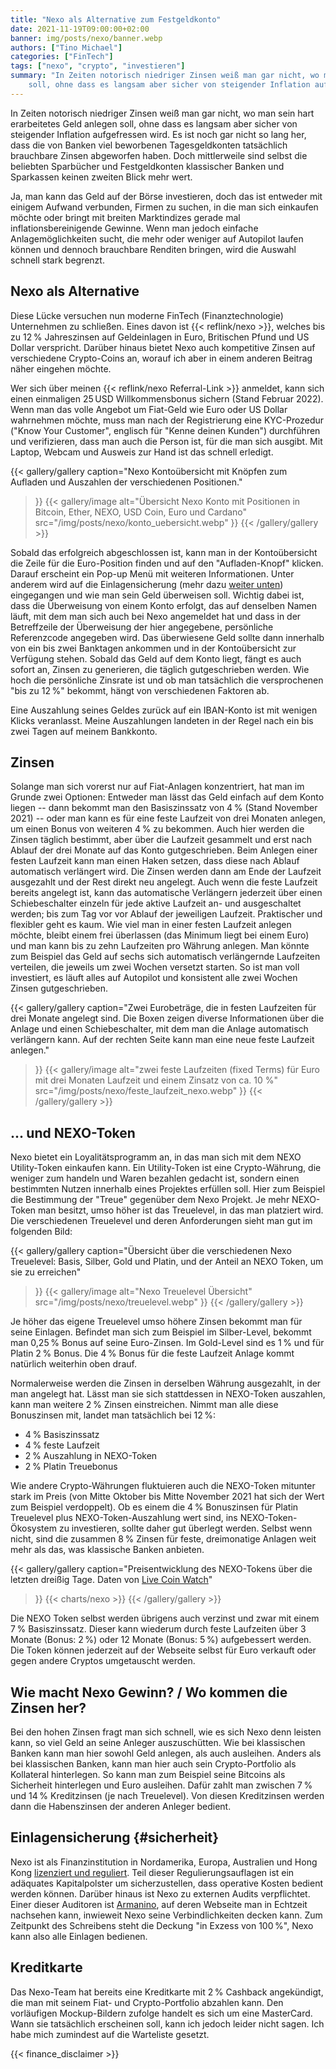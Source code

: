 ```yaml
---
title: "Nexo als Alternative zum Festgeldkonto"
date: 2021-11-19T09:00:00+02:00
banner: img/posts/nexo/banner.webp
authors: ["Tino Michael"]
categories: ["FinTech"]
tags: ["nexo", "crypto", "investieren"]
summary: "In Zeiten notorisch niedriger Zinsen weiß man gar nicht, wo man sein hart erarbeitetes Geld anlegen
    soll, ohne dass es langsam aber sicher von steigender Inflation aufgefressen wird. Diese Lücke versuchen nun moderne FinTech Unternehmen zu schließen. Eines davon ist Nexo, welches bis zu 12&#8239;% Jahreszinsen verspricht."
---
```


In Zeiten notorisch niedriger Zinsen weiß man gar nicht, wo man sein hart erarbeitetes Geld anlegen
soll, ohne dass es langsam aber sicher von steigender Inflation aufgefressen wird.
Es ist noch gar nicht so lang her, dass die von Banken viel beworbenen Tagesgeldkonten tatsächlich
brauchbare Zinsen abgeworfen haben. Doch mittlerweile sind selbst die beliebten Sparbücher und
Festgeldkonten klassischer Banken und Sparkassen keinen zweiten Blick mehr wert.

Ja, man kann das Geld auf der Börse investieren, doch das ist entweder mit einigem Aufwand verbunden,
Firmen zu suchen, in die man sich einkaufen möchte oder bringt mit breiten Marktindizes gerade mal
inflationsbereinigende Gewinne.
Wenn man jedoch einfache Anlagemöglichkeiten sucht, die mehr oder weniger auf Autopilot laufen
können und dennoch brauchbare Renditen bringen, wird die Auswahl schnell stark begrenzt.

## Nexo als Alternative

Diese Lücke versuchen nun moderne FinTech (Finanztechnologie) Unternehmen zu schließen.
Eines davon ist {{< reflink/nexo >}}, welches bis zu 12&#8239;% Jahreszinsen auf Geldeinlagen in
Euro, Britischen Pfund und US Dollar verspricht.
Darüber hinaus bietet Nexo auch kompetitive Zinsen auf verschiedene Crypto-Coins an, worauf ich
aber in einem anderen Beitrag näher eingehen möchte.

Wer sich über meinen {{< reflink/nexo Referral-Link >}} anmeldet, kann sich einen einmaligen
25&#8239;USD Willkommensbonus sichern (Stand Februar 2022).
Wenn man das volle Angebot um Fiat-Geld wie Euro oder US Dollar wahrnehmen möchte, muss man nach
der Registrierung eine KYC-Prozedur  ("Know Your Customer", englisch für "Kenne deinen Kunden")
durchführen und verifizieren, dass man auch die Person ist, für die man sich ausgibt.
Mit Laptop, Webcam und Ausweis zur Hand ist das schnell erledigt.

{{< gallery/gallery
    caption="Nexo Kontoübersicht mit Knöpfen zum Aufladen und Auszahlen der verschiedenen Positionen."
>}}
{{< gallery/image
    alt="Übersicht Nexo Konto mit Positionen in Bitcoin, Ether, NEXO, USD Coin, Euro und Cardano"
    src="/img/posts/nexo/konto_uebersicht.webp"
>}}
{{< /gallery/gallery >}}

Sobald das erfolgreich abgeschlossen ist, kann man in der Kontoübersicht die Zeile für die
Euro-Position finden und auf den "Aufladen-Knopf" klicken.
Darauf erscheint ein Pop-up Menü mit weiteren Informationen.
Unter anderem wird auf die Einlagensicherung (mehr dazu [weiter unten](#sicherheit))
eingegangen und wie man sein Geld überweisen soll.
Wichtig dabei ist, dass die Überweisung von einem Konto erfolgt, das auf denselben Namen läuft,
mit dem man sich auch bei Nexo angemeldet hat und dass in der Betreffzeile der Überweisung der hier
angegebene, persönliche Referenzcode angegeben wird.
Das überwiesene Geld sollte dann innerhalb von ein bis zwei Banktagen ankommen und in der Kontoübersicht
zur Verfügung stehen.
Sobald das Geld auf dem Konto liegt, fängt es auch sofort an, Zinsen zu generieren, die täglich
gutgeschrieben werden.
Wie hoch die persönliche Zinsrate ist und ob man tatsächlich die versprochenen "bis zu 12&#8239;%"
bekommt, hängt von verschiedenen Faktoren ab.

Eine Auszahlung seines Geldes zurück auf ein IBAN-Konto ist mit wenigen Klicks veranlasst.
Meine Auszahlungen landeten in der Regel nach ein bis zwei Tagen auf meinem Bankkonto.

## Zinsen

Solange man sich vorerst nur auf Fiat-Anlagen konzentriert, hat man im Grunde zwei Optionen:
Entweder man lässt das Geld einfach auf dem Konto liegen
-- dann bekommt man den Basiszinssatz von 4&#8239;% (Stand November 2021) --
oder man kann es für eine feste Laufzeit von drei Monaten anlegen, um einen Bonus von weiteren
4&#8239;% zu bekommen.
Auch hier werden die Zinsen täglich bestimmt, aber über die Laufzeit gesammelt und erst nach Ablauf
der drei Monate auf das Konto gutgeschrieben.
Beim Anlegen einer festen Laufzeit kann man einen Haken setzen, dass diese nach Ablauf automatisch
verlängert wird.
Die Zinsen werden dann am Ende der Laufzeit ausgezahlt und der Rest direkt neu angelegt.
Auch wenn die feste Laufzeit bereits angelegt ist, kann das automatische Verlängern jederzeit über
einen Schiebeschalter einzeln für jede aktive Laufzeit an- und ausgeschaltet werden;
bis zum Tag vor vor Ablauf der jeweiligen Laufzeit.
Praktischer und flexibler geht es kaum.
Wie viel man in einer festen Laufzeit anlegen möchte, bleibt einem frei überlassen (das Minimum
liegt bei einem Euro) und man kann bis zu zehn Laufzeiten pro Währung anlegen.
Man könnte zum Beispiel das Geld auf sechs sich automatisch verlängernde Laufzeiten verteilen,
die jeweils um zwei Wochen versetzt starten.
So ist man voll investiert, es läuft alles auf Autopilot und konsistent alle zwei Wochen Zinsen gutgeschrieben.

{{< gallery/gallery
    caption="Zwei Eurobeträge, die in festen Laufzeiten für drei Monate angelegt sind. Die Boxen zeigen diverse Informationen über die Anlage und einen Schiebeschalter, mit dem man die Anlage automatisch verlängern kann. Auf der rechten Seite kann man eine neue feste Laufzeit anlegen."
>}}
{{< gallery/image
    alt="zwei feste Laufzeiten (fixed Terms) für Euro mit drei Monaten Laufzeit und einem Zinsatz von ca. 10 %"
    src="/img/posts/nexo/feste_laufzeit_nexo.webp"
>}}
{{< /gallery/gallery >}}

## ... und NEXO-Token

Nexo bietet ein Loyalitätsprogramm an, in das man sich mit dem NEXO Utility-Token einkaufen kann.
Ein Utility-Token ist eine Crypto-Währung, die weniger zum handeln und Waren bezahlen gedacht ist,
sondern einen bestimmten Nutzen innerhalb eines Projektes erfüllen soll.
Hier zum Beispiel die Bestimmung der "Treue" gegenüber dem Nexo Projekt.
Je mehr NEXO-Token man besitzt, umso höher ist das Treuelevel, in das man platziert wird.
Die verschiedenen Treuelevel und deren Anforderungen sieht man gut im folgenden Bild:

{{< gallery/gallery
    caption="Übersicht über die verschiedenen Nexo Treuelevel: Basis, Silber, Gold und Platin, und der Anteil an NEXO Token, um sie zu erreichen"
>}}
{{< gallery/image
    alt="Nexo Treuelevel Übersicht"
    src="/img/posts/nexo/treuelevel.webp"
>}}
{{< /gallery/gallery >}}

Je höher das eigene Treuelevel umso höhere Zinsen bekommt man für seine Einlagen.
Befindet man sich zum Beispiel im Silber-Level, bekommt man 0,25&#8239;% Bonus auf seine Euro-Zinsen.
Im Gold-Level sind es 1&#8239;% und für Platin 2&#8239;% Bonus.
Die 4&#8239;% Bonus für die feste Laufzeit Anlage kommt natürlich weiterhin oben drauf.

Normalerweise werden die Zinsen in derselben Währung ausgezahlt, in der man angelegt hat.
Lässt man sie sich stattdessen in NEXO-Token auszahlen, kann man weitere 2&#8239;% Zinsen einstreichen.
Nimmt man alle diese Bonuszinsen mit, landet man tatsächlich bei 12&#8239;%:

- 4&#8239;% Basiszinssatz
- 4&#8239;% feste Laufzeit
- 2&#8239;% Auszahlung in NEXO-Token
- 2&#8239;% Platin Treuebonus

Wie andere Crypto-Währungen fluktuieren auch die NEXO-Token mitunter stark im Preis
(von Mitte Oktober bis Mitte November 2021 hat sich der Wert zum Beispiel verdoppelt).
Ob es einem die 4&#8239;% Bonuszinsen für Platin Treuelevel plus NEXO-Token-Auszahlung wert sind,
ins NEXO-Token-Ökosystem zu investieren, sollte daher gut überlegt werden.
Selbst wenn nicht, sind die zusammen 8&#8239;% Zinsen für feste, dreimonatige Anlagen weit mehr als
das, was klassische Banken anbieten.

{{< gallery/gallery
    caption="Preisentwicklung des NEXO-Tokens über die letzten dreißig Tage. Daten von <a href='https://www.livecoinwatch.com/tools/convert/NEXO-EUR'>Live Coin Watch</a>"
>}}
{{< charts/nexo >}}
{{< /gallery/gallery >}}

Die NEXO Token selbst werden übrigens auch verzinst und zwar mit einem 7&#8239;% Basiszinssatz.
Dieser kann wiederum durch feste Laufzeiten über 3 Monate (Bonus: 2&#8239;%) oder
12 Monate (Bonus: 5&#8239;%) aufgebessert werden.
Die Token können jederzeit auf der Webseite selbst für Euro verkauft oder gegen andere Cryptos
umgetauscht werden.

## Wie macht Nexo Gewinn? / Wo kommen die Zinsen her?

Bei den hohen Zinsen fragt man sich schnell, wie es sich Nexo denn leisten kann, so viel Geld an
seine Anleger auszuschütten.
Wie bei klassischen Banken kann man hier sowohl Geld anlegen, als auch ausleihen.
Anders als bei klassischen Banken, kann man hier auch sein Crypto-Portfolio als Kollateral hinterlegen.
So kann man zum Beispiel seine Bitcoins als Sicherheit hinterlegen und Euro ausleihen.
Dafür zahlt man zwischen 7&#8239;% und 14&#8239;% Kreditzinsen (je nach Treuelevel).
Von diesen Kreditzinsen werden dann die Habenszinsen der anderen Anleger bedient.

## Einlagensicherung {#sicherheit}

Nexo ist als Finanzinstitution in Nordamerika, Europa, Australien und Hong Kong
[lizenziert und reguliert](https://nexo.io/security).
Teil dieser Regulierungsauflagen ist ein adäquates Kapitalpolster um sicherzustellen, dass operative
Kosten bedient werden können.
Darüber hinaus ist Nexo zu externen Audits verpflichtet.
Einer dieser Auditoren ist [Armanino](https://real-time-attest.trustexplorer.io/nexo), auf deren
Webseite man in Echtzeit nachsehen kann, inwieweit Nexo seine Verbindlichkeiten decken kann.
Zum Zeitpunkt des Schreibens steht die Deckung "in Exzess von 100&#8239;%", Nexo kann also alle
Einlagen bedienen.

## Kreditkarte

Das Nexo-Team hat bereits eine Kreditkarte mit 2&#8239;% Cashback angekündigt, die man mit seinem
Fiat- und Crypto-Portfolio abzahlen kann.
Den vorläufigen Mockup-Bildern zufolge handelt es sich um eine MasterCard.
Wann sie tatsächlich erscheinen soll, kann ich jedoch leider nicht sagen.
Ich habe mich zumindest auf die Warteliste gesetzt.

{{< finance_disclaimer >}}
